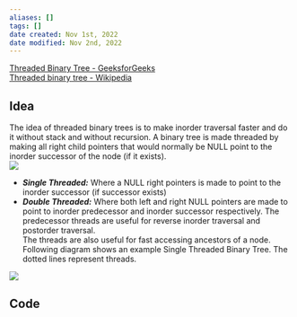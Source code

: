 ```yaml
---
aliases: []
tags: []
date created: Nov 1st, 2022
date modified: Nov 2nd, 2022
---
```

[Threaded Binary Tree - GeeksforGeeks](www.geeksforgeeks.org/threaded-binary-tree/)  
[Threaded binary tree - Wikipedia](https://en.wikipedia.org/wiki/Threaded_binary_tree)
## Idea
The idea of threaded binary trees is to make inorder traversal faster and do it without stack and without recursion. A binary tree is made threaded by making all right child pointers that would normally be NULL point to the inorder successor of the node (if it exists).  
![](https://img.ynchen.me/2022/11/c1bd7d8b509ab1e13d4e3a5dd4cc7e4b.webp)
- _**Single Threaded:**_ Where a NULL right pointers is made to point to the inorder successor (if successor exists)  
- _**Double Threaded:**_ Where both left and right NULL pointers are made to point to inorder predecessor and inorder successor respectively. The predecessor threads are useful for reverse inorder traversal and postorder traversal.  
The threads are also useful for fast accessing ancestors of a node.  
Following diagram shows an example Single Threaded Binary Tree. The dotted lines represent threads.

![](https://img.ynchen.me/2022/11/4c4a14b49651aaf80ffd9b80d66d7c2e.webp)
## Code
